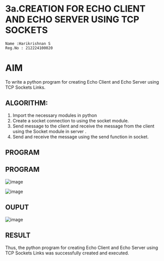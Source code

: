 # 3a.CREATION FOR ECHO CLIENT AND ECHO SERVER USING TCP SOCKETS
```
Name :Harikrishnan S
Reg.No : 212224100020
```
# AIM
To write a python program for creating Echo Client and Echo Server using TCP
Sockets Links.
## ALGORITHM:
1. Import the necessary modules in python
2. Create a socket connection to using the socket module.
3. Send message to the client and receive the message from the client using the Socket module in
 server .
4. Send and receive the message using the send function in socket.
## PROGRAM
## PROGRAM
![image](https://github.com/user-attachments/assets/e3ed7883-4c74-42e5-8599-980cfa404f04)

![image](https://github.com/user-attachments/assets/16bbdc58-8233-4209-b29e-18858e494d83)

## OUPUT
![image](https://github.com/user-attachments/assets/ba3edb10-d53b-45f7-964e-06650225f086)

## RESULT
Thus, the python program for creating Echo Client and Echo Server using TCP Sockets Links 
was successfully created and executed.
